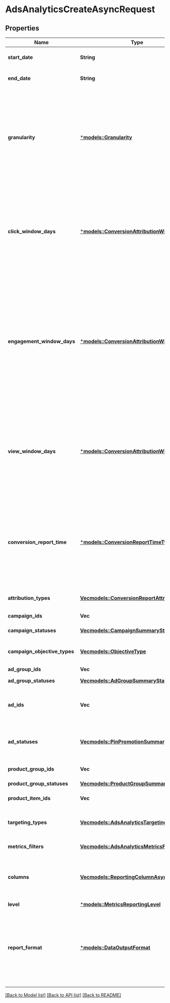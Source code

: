 # AdsAnalyticsCreateAsyncRequest

## Properties
Name | Type | Description | Notes
------------ | ------------- | ------------- | -------------
**start_date** | **String** | Metric report start date (UTC). Format: YYYY-MM-DD | 
**end_date** | **String** | Metric report end date (UTC). Format: YYYY-MM-DD | 
**granularity** | [***models::Granularity**](Granularity.md) | TOTAL - metrics are aggregated over the specified date range.<br> DAY - metrics are broken down daily.<br> HOUR - metrics are broken down hourly.<br>WEEKLY - metrics are broken down weekly.<br>MONTHLY - metrics are broken down monthly | 
**click_window_days** | [***models::ConversionAttributionWindowDays**](ConversionAttributionWindowDays.md) | Number of days to use as the conversion attribution window for a pin click action. Applies to Pinterest Tag conversion metrics. Prior conversion tags use their defined attribution windows. If not specified, defaults to `30` days. | [optional] [default to Some(30)]
**engagement_window_days** | [***models::ConversionAttributionWindowDays**](ConversionAttributionWindowDays.md) | Number of days to use as the conversion attribution window for an engagement action. Engagements include saves, closeups, link clicks, and carousel card swipes. Applies to Pinterest Tag conversion metrics. Prior conversion tags use their defined attribution windows. If not specified, defaults to `30` days. | [optional] [default to Some(30)]
**view_window_days** | [***models::ConversionAttributionWindowDays**](ConversionAttributionWindowDays.md) | Number of days to use as the conversion attribution window for a view action. Applies to Pinterest Tag conversion metrics. Prior conversion tags use their defined attribution windows. If not specified, defaults to `1` day. | [optional] [default to Some(1)]
**conversion_report_time** | [***models::ConversionReportTimeType**](ConversionReportTimeType.md) | The date by which the conversion metrics returned from this endpoint will be reported. There are two dates associated with a conversion event: the date that the user interacted with the ad, and the date that the user completed a conversion event. | [optional] [default to Some("TIME_OF_AD_ACTION".to_string())]
**attribution_types** | [**Vec<models::ConversionReportAttributionType>**](ConversionReportAttributionType.md) | List of types of attribution for the conversion report | [optional] [default to None]
**campaign_ids** | **Vec<String>** | List of campaign ids | [optional] [default to None]
**campaign_statuses** | [**Vec<models::CampaignSummaryStatus>**](CampaignSummaryStatus.md) | List of status values for filtering | [optional] [default to None]
**campaign_objective_types** | [**Vec<models::ObjectiveType>**](ObjectiveType.md) | List of values for filtering. [\"WEB_SESSIONS\"] in BETA. | [optional] [default to None]
**ad_group_ids** | **Vec<String>** | List of ad group ids | [optional] [default to None]
**ad_group_statuses** | [**Vec<models::AdGroupSummaryStatus>**](AdGroupSummaryStatus.md) | List of values for filtering | [optional] [default to None]
**ad_ids** | **Vec<String>** | List of ad ids [This parameter is no supported for Product Item Level Reports] | [optional] [default to None]
**ad_statuses** | [**Vec<models::PinPromotionSummaryStatus>**](PinPromotionSummaryStatus.md) | List of values for filtering [This parameter is not supported for Product Item Level Reports] | [optional] [default to None]
**product_group_ids** | **Vec<String>** | List of product group ids | [optional] [default to None]
**product_group_statuses** | [**Vec<models::ProductGroupSummaryStatus>**](ProductGroupSummaryStatus.md) | List of values for filtering | [optional] [default to None]
**product_item_ids** | **Vec<String>** | List of product item ids | [optional] [default to None]
**targeting_types** | [**Vec<models::AdsAnalyticsTargetingType>**](AdsAnalyticsTargetingType.md) | List of targeting types. Requires `level` to be a value ending in `_TARGETING`. | [optional] [default to None]
**metrics_filters** | [**Vec<models::AdsAnalyticsMetricsFilter>**](AdsAnalyticsMetricsFilter.md) | List of metrics filters | [optional] [default to None]
**columns** | [**Vec<models::ReportingColumnAsync>**](ReportingColumnAsync.md) | Metric and entity columns. Pin promotion and ad related columns are not supported for the Product Item level reports. | 
**level** | [***models::MetricsReportingLevel**](MetricsReportingLevel.md) | Level of the report | 
**report_format** | [***models::DataOutputFormat**](DataOutputFormat.md) | Specification for formatting the report data. Reports in JSON will not zero-fill metrics, whereas reports in CSV will. Both report formats will omit rows where all the columns are equal to 0. | [optional] [default to Some("JSON".to_string())]

[[Back to Model list]](../README.md#documentation-for-models) [[Back to API list]](../README.md#documentation-for-api-endpoints) [[Back to README]](../README.md)


